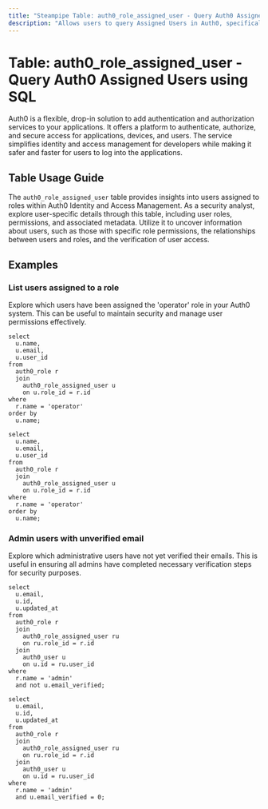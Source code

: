 ```yaml
---
title: "Steampipe Table: auth0_role_assigned_user - Query Auth0 Assigned Users using SQL"
description: "Allows users to query Assigned Users in Auth0, specifically the users assigned to different roles, providing insights into user access and role permissions."
---
```


# Table: auth0_role_assigned_user - Query Auth0 Assigned Users using SQL

Auth0 is a flexible, drop-in solution to add authentication and authorization services to your applications. It offers a platform to authenticate, authorize, and secure access for applications, devices, and users. The service simplifies identity and access management for developers while making it safer and faster for users to log into the applications.

## Table Usage Guide

The `auth0_role_assigned_user` table provides insights into users assigned to roles within Auth0 Identity and Access Management. As a security analyst, explore user-specific details through this table, including user roles, permissions, and associated metadata. Utilize it to uncover information about users, such as those with specific role permissions, the relationships between users and roles, and the verification of user access.

## Examples

### List users assigned to a role
Explore which users have been assigned the 'operator' role in your Auth0 system. This can be useful to maintain security and manage user permissions effectively.

```sql+postgres
select
  u.name,
  u.email,
  u.user_id
from
  auth0_role r
  join
    auth0_role_assigned_user u
    on u.role_id = r.id
where
  r.name = 'operator'
order by
  u.name;
```

```sql+sqlite
select
  u.name,
  u.email,
  u.user_id
from
  auth0_role r
  join
    auth0_role_assigned_user u
    on u.role_id = r.id
where
  r.name = 'operator'
order by
  u.name;
```

### Admin users with unverified email
Explore which administrative users have not yet verified their emails. This is useful in ensuring all admins have completed necessary verification steps for security purposes.

```sql+postgres
select
  u.email,
  u.id,
  u.updated_at
from
  auth0_role r
  join
    auth0_role_assigned_user ru
    on ru.role_id = r.id
  join
    auth0_user u
    on u.id = ru.user_id
where
  r.name = 'admin'
  and not u.email_verified;
```

```sql+sqlite
select
  u.email,
  u.id,
  u.updated_at
from
  auth0_role r
  join
    auth0_role_assigned_user ru
    on ru.role_id = r.id
  join
    auth0_user u
    on u.id = ru.user_id
where
  r.name = 'admin'
  and u.email_verified = 0;
```